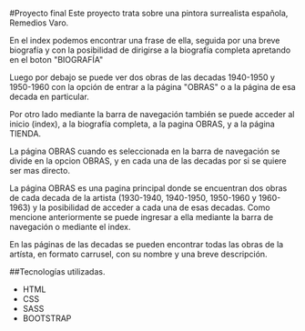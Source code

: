 #Proyecto final
Este proyecto trata sobre una pintora surrealista española, Remedios Varo. 

En el index podemos encontrar una frase de ella, seguida por una breve biografía y con la posibilidad de dirigirse a la biografía completa apretando en el boton "BIOGRAFÍA"

Luego por debajo se puede ver dos obras de las decadas 1940-1950 y 1950-1960 con la opción de entrar a la página "OBRAS" o a la página de esa decada en particular.

Por otro lado mediante la barra de navegación también se puede acceder al inicio (index), a la biografía completa, a la pagina OBRAS, y a la página TIENDA.

La página OBRAS cuando es seleccionada en la barra de navegación se divide en la opcion OBRAS, y en cada una de las decadas por si se quiere ser mas directo.

La página OBRAS es una pagina principal donde se encuentran dos obras de cada decada de la artista (1930-1940, 1940-1950, 1950-1960 y 1960-1963)  y la posibilidad de acceder a cada una de esas decadas. Como mencione anteriormente se puede ingresar a ella mediante la barra de navegación o mediante el index.

En las páginas de las decadas se pueden encontrar todas las obras de la artísta, en formato carrusel, con su nombre y una breve descripción. 

##Tecnologías utilizadas. 
- HTML
- CSS
- SASS
- BOOTSTRAP